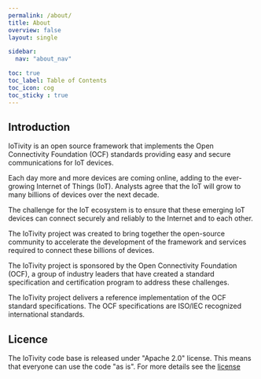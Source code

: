 ```yaml
---
permalink: /about/
title: About
overview: false
layout: single

sidebar:
  nav: "about_nav"

toc: true
toc_label: Table of Contents
toc_icon: cog
toc_sticky : true
---
```


## Introduction

IoTivity is an open source framework that implements the Open Connectivity Foundation (OCF) standards providing easy and secure communications for IoT devices.

Each day more and more devices are coming online, adding to the ever-growing Internet of Things (IoT). Analysts agree that the IoT will grow to many billions of devices over the next decade.

The challenge for the IoT ecosystem is to ensure that these emerging IoT devices can connect securely and reliably to the Internet and to each other.

The IoTivity project was created to bring together the open-source community to accelerate the development of the framework and services required to connect these billions of devices.

The IoTivity project is sponsored by the Open Connectivity Foundation (OCF), a group of industry leaders that have created a standard specification and certification program to address these challenges.

The IoTivity project delivers a reference implementation of the OCF standard specifications. The OCF specifications are ISO/IEC recognized international standards.

## Licence

The IoTivity code base is released under "Apache 2.0" license.
This means that everyone can use the code "as is".
For more details see the [license](https://github.com/iotivity/iotivity-lite/blob/master/LICENSE.md)